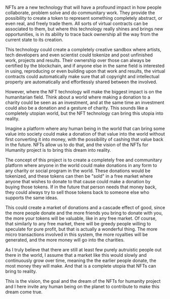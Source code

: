 NFTs are a new technology that will have a profound impact in how people collaborate, problem solve and do communitary work.
They provide the possibility to create a token to represent something completely abstract, or even real, and freely trade them.
All sorts of virtual contracts can be associated to them, but where this technology really shines and brings new opportunities, is in its ability to trace back ownership all the way from the current state to its creation.

This technology could create a completely creative sandbox where artists, tech developers and even scientist could tokenize and post unfinished work, projects and results. Their ownership over those can always be certified by the blockchain, and if anyone else in the same field is interested in using, reproducing or even building upon that work and results, the virtual contracts could automatically make sure that all copyright and intellectual property are automatically and effortlessly shared between the involved.

However, where the NFT technology will make the biggest impact is on the humanitarian field.
Think about a world where making a donation to a charity could be seen as an investment, and at the same time an investment could also be a donation and a gesture of charity.
This sounds like a completely utopian world, but the NFT technology can bring this utopia into reality.

Imagine a platform where any human being in the world that can bring some value into society could make a donation of that value into the world without first converting it into money, with the possibility of cashing that value back in the future. NFTs allow us to do that, and the vision of the NFTs for Humanity project is to bring this dream into reality.

The concept of this project is to create a completely free and communitary platform where anyone in the world could make donations in any form to any charity or social program in the world. These donations would be tokenized, and these tokens can then be "sold" in a free market where anyone that wishes to donate to that cause could make a donation by buying those tokens. If in the future that person needs that money back, they could always try to sell those tokens back to someone else who supports the same ideas.

This could create a market of donations and a cascade effect of good, since the more people donate and the more friends you bring to donate with you, the more your tokens will be valuable, like in any free market. Of course, that similarly to any free market, there will be greedy people willing to speculate for pure profit, but that is actually a wonderful thing. The more micro transactions involved in this system, the more royalties will be generated, and the more money will go into the charities.

As I truly believe that there are still at least few purely autruistic people out there in the world, I assume that a market like this would slowly and continuously grow over time, meaning the the earlier people donate, the most money they will make. And that is a complete utopia that NFTs can bring to reality.

This is the vision, the goal and the dream of the NFTs for humanity project and I here invite any human being on the planet to contribute to make this dream come true.
